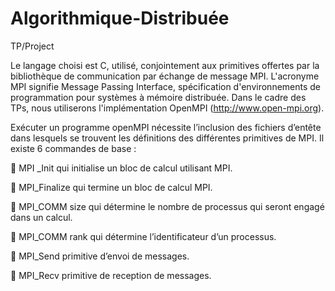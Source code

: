 # Algorithmique-Distribuée
TP/Project

Le langage choisi est C, utilisé, conjointement aux primitives offertes par la bibliothèque de 
communication par échange de message MPI. L'acronyme MPI signifie Message Passing 
Interface, spécification d'environnements de programmation pour systèmes à 
mémoire distribuée. Dans le cadre des TPs, nous utiliserons l'implémentation 
OpenMPI (http://www.open-mpi.org). 

Exécuter un programme openMPI nécessite l’inclusion des fichiers d’entête dans lesquels se 
trouvent les définitions des différentes primitives de MPI. Il existe 6 commandes de base :

 MPI _Init qui initialise un bloc de calcul utilisant MPI.

 MPI_Finalize qui termine un bloc de calcul MPI.

 MPI_COMM size qui détermine le nombre de processus qui seront engagé dans un 
calcul.

 MPI_COMM rank qui détermine l’identificateur d’un processus.

 MPI_Send primitive d’envoi de messages.

 MPI_Recv primitive de reception de messages.
